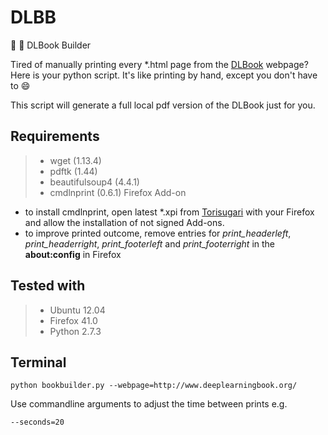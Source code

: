 DLBB
====
:book: :hammer: DLBook Builder

Tired of manually printing every *.html page from the [DLBook](http://www.deeplearningbook.org/) webpage? 
Here is your python script. It's like printing by hand, except you don't have to :smile:

This script will generate a full local pdf version of the DLBook just for you.

Requirements
------------
>* wget (1.13.4)
>* pdftk (1.44)
>* beautifulsoup4 (4.4.1)
>* cmdlnprint (0.6.1) Firefox Add-on

- to install cmdlnprint, open latest *.xpi from [Torisugari](https://github.com/Torisugari/cmdlnprint) with your Firefox and allow the installation of not signed Add-ons.
- to improve printed outcome, remove entries for *print_headerleft*, *print_headerright*, *print_footerleft* and *print_footerright* in the **about:config** in Firefox

Tested with
------------
>* Ubuntu 12.04
>* Firefox 41.0
>* Python 2.7.3

Terminal
----------------------

```
python bookbuilder.py --webpage=http://www.deeplearningbook.org/
```

Use commandline arguments to adjust the time between prints e.g.

```
--seconds=20
```
